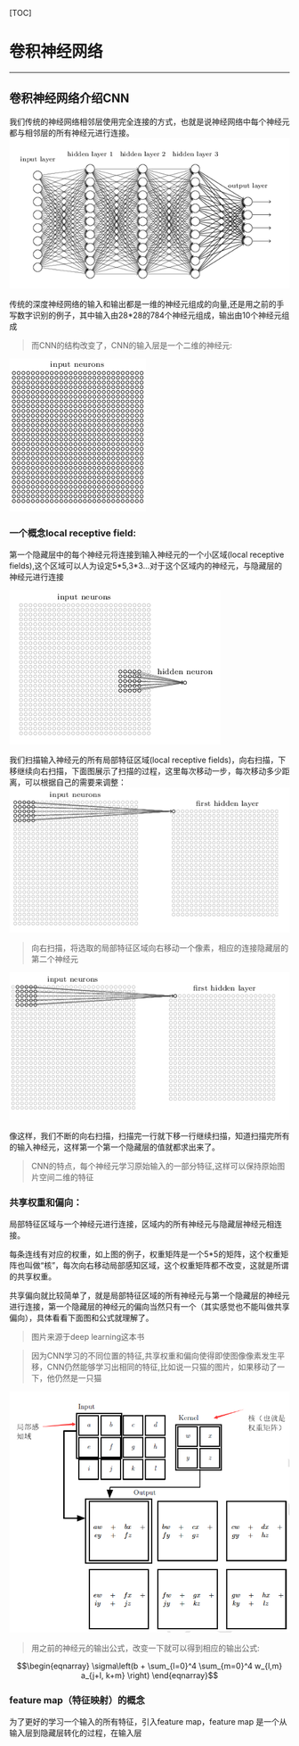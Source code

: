 [TOC]
# 卷积神经网络
------

##  卷积神经网络介绍CNN

我们传统的神经网络相邻层使用完全连接的方式，也就是说神经网络中每个神经元都与相邻层的所有神经元进行连接。
![](2018-05-21-20-54-34.png)  

传统的深度神经网络的输入和输出都是一维的神经元组成的向量,还是用之前的手写数字识别的例子，其中输入由28*28的784个神经元组成，输出由10个神经元组成

> 而CNN的结构改变了，CNN的输入层是一个二维的神经元:

![](2018-05-21-21-01-03.png)

### 一个概念local receptive field:

第一个隐藏层中的每个神经元将连接到输入神经元的一个小区域(local receptive fields),这个区域可以人为设定5\*5,3\*3...对于这个区域内的神经元，与隐藏层的神经元进行连接

![](2018-05-21-21-45-48.png)

我们扫描输入神经元的所有局部特征区域(local receptive fields)，向右扫描，下移继续向右扫描，下面图展示了扫描的过程，这里每次移动一步，每次移动多少距离，可以根据自己的需要来调整：  
![](2018-05-22-14-16-43.png)
> 向右扫描，将选取的局部特征区域向右移动一个像素，相应的连接隐藏层的第二个神经元  

![](2018-05-22-14-18-43.png)  

像这样，我们不断的向右扫描，扫描完一行就下移一行继续扫描，知道扫描完所有的输入神经元，这样第一个第一个隐藏层的值就都求出来了。

> CNN的特点，每个神经元学习原始输入的一部分特征,这样可以保持原始图片空间二维的特征 

### 共享权重和偏向：

局部特征区域与一个神经元进行连接，区域内的所有神经元与隐藏层神经元相连接。

每条连线有对应的权重，如上图的例子，权重矩阵是一个5*5的矩阵，这个权重矩阵也叫做“核”，每次向右移动局部感知区域，这个权重矩阵都不改变，这就是所谓的共享权重。

共享偏向就比较简单了，就是局部特征区域的所有神经元与第一个隐藏层的神经元进行连接，第一个隐藏层的神经元的偏向当然只有一个（其实感觉也不能叫做共享偏向），具体看看下面图和公式就理解了。

> 图片来源于deep learning这本书

> 因为CNN学习的不同位置的特征,共享权重和偏向使得即使图像像素发生平移，CNN仍然能够学习出相同的特征,比如说一只猫的图片，如果移动了一下，他仍然是一只猫  

![](2018-05-23-23-42-39.png)

> 用之前的神经元的输出公式，改变一下就可以得到相应的输出公式:

$$\begin{eqnarray} 
  \sigma\left(b + \sum_{l=0}^4 \sum_{m=0}^4  w_{l,m} a_{j+l, k+m} \right)
\end{eqnarray}$$

### feature map（特征映射）的概念
为了更好的学习一个输入的所有特征，引入feature map，feature map 是一个从输入层到隐藏层转化的过程，在输入层